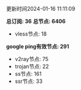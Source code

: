 更新时间2024-01-16 11:11:09

**总订阅: 36**
**总节点: 6406**
- vless节点: 18

**google ping有效节点: 291**
- v2ray节点: 75
- trojan节点: 22
- ss节点: 161
- ssr节点: 33
